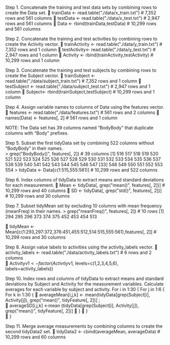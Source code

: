 Step 1. Concatenate the training and test data sets by combining rows to create the Data set.
	trainData <- read.table("./data/x_train.txt") 		# 7,352 rows and 561 columns
	testData <- read.table("./data/x_test.txt") 		# 2,947 rows and 561 columns
	Data <- rbind(trainData,testData) 			# 10,299 rows and 561 columns

Step 2. Concatenate the training and test activities by combining rows to create the Activity vector.
	trainActivity <- read.table("./data/y_train.txt") 	# 7,352 rows and 1 column
	testActivity<- read.table("./data/y_test.txt") 	# 2,947 rows and 1 column
	Activity <- rbind(trainActivity,testActivity)	 	# 10,299 rows and 1 column

Step 3. Concatenate the training and test subjects by combining rows to create the Subject vector.
	trainSubject <- read.table("./data/subject_train.txt") # 7,352 rows and 1 column
	testSubject <- read.table("./data/subject_test.txt") 	# 2,947 rows and 1 column
	Subject<- rbind(trainSubject,testSubject)	 	# 10,299 rows and 1 column

Step 4. Assign variable names to columns of Data using the features vector. 
	features <-  read.table("./data/features.txt")	# 561 rows and 2 columns
	names(Data) <- features[, 2]				# 561 rows and 1 column 

NOTE: The Data set has 39 columns named “BodyBody” that duplicate columns with “Body” prefixes.

Step 5. Subset the first tidyData set by combining 522 columns without “BodyBody” in their names.	
	> grep("BodyBody()", features[, 2])			#  39 columns
 	[1] 516 517 518 519 520 521 522 523 524 525 526 527 528 529 530 531 532 533 534 535 536 	537 538 539 540 541 542 543 544 545 546 547 [33] 548 549 550 551 552 553 554
	> tidyData <- Data[c(1:515,555:561)] 			# 10,299 rows and 522 columns

Step 6.  Index columns of tidyData to extract means and standard deviations for each measurement.
	Mean <- tidyData[, grep("mean()", features[, 2])] 	# 10,299 rows and 40 columns
	SD <- tidyData[, grep("std()", features[, 2])] 		# 10,299 rows and 30 columns

Step 7. Subset tidyMean set by excluding 10 columns with mean frequency (meanFreq) in their names. 
	> grep("meanFreq()", features[, 2])			#  10 rows
	[1] 294 295 296 373 374 375 452 453 454 513 

	tidyMean <- Mean[c(1:293,297:372,376:451,455:512,514:515,555:561),features[, 2]] 
							 # 10,299 rows and 30 columns

Step 8. Assign value labels to activities using the activity_labels vector.
	 activity_labels <-  read.table("./data/activity_labels.txt")	# 6 rows and 2 columns	
	Activity$v1 <- factor(Activtiy$v1, levels=c(1,2,3,4,5,6), labels=activity_labels))

Step 10. Index rows and columns of tidyData to extract means and standard deviations by Subject and Activity for the measurement variables. Calculate averages for each variable by subject and activity.
For i in 1:30 {
	For j in 1:6 {
		For k in 1:30 {
	averageMean[i,j,k] <- mean(tidyData[grep(Subject[i], Activity[j]), grep("mean()", tidyFeature[, 2])] ;	
	averageSD[i,j,k] <-mean (tidyData[grep(Subject[i], Activity[j]), grep("mean()", tidyFeature[, 2])]
			}
		}		
	}	

Step 11. Merge average measurements by combining columns to create the second tidyData2 set.
	tidyData2 <- cbind(averageMean, averageData) 		# 10,299 rows and 60 columns

